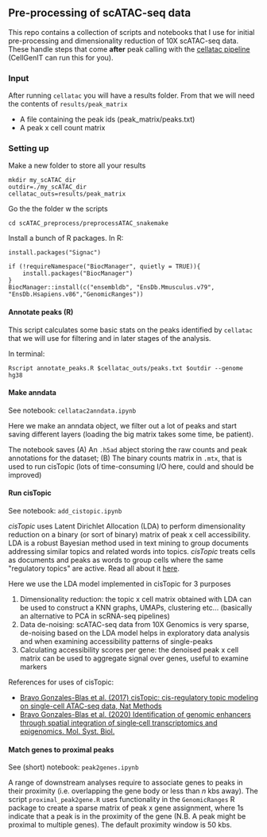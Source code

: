 ## Pre-processing of scATAC-seq data

This repo contains a collection of scripts and notebooks that I use for initial pre-processing and dimensionality reduction of 10X scATAC-seq data. These handle steps that come **after** peak calling with the [cellatac pipeline](https://github.com/cellgeni/cellatac) (CellGenIT can run this for you). 

### Input 
After running `cellatac` you will have a results folder. From that we will need the contents of `results/peak_matrix`

- A file containing the peak ids (peak_matrix/peaks.txt)
- A peak x cell count matrix

### Setting up

Make a new folder to store all your results

```
mkdir my_scATAC_dir
outdir=./my_scATAC_dir
cellatac_outs=results/peak_matrix
```

Go the the folder w the scripts
```
cd scATAC_preprocess/preprocessATAC_snakemake
```

Install a bunch of R packages. In R:
```
install.packages("Signac")

if (!requireNamespace("BiocManager", quietly = TRUE)){
    install.packages("BiocManager")
}
BiocManager::install(c("ensembldb", "EnsDb.Mmusculus.v79", "EnsDb.Hsapiens.v86","GenomicRanges"))

```


#### Annotate peaks (R) 

This script calculates some basic stats on the peaks identified by `cellatac` that we will use for filtering and in later stages of the analysis. 

In terminal:
```
Rscript annotate_peaks.R $cellatac_outs/peaks.txt $outdir --genome hg38
```

#### Make anndata 

See notebook: `cellatac2anndata.ipynb`

Here we make an anndata object, we filter out a lot of peaks and start saving different layers (loading the big matrix takes some time, be patient).

The notebook saves (A) An `.h5ad` abject storing the raw counts and peak annotations for the dataset; (B) The binary counts matrix in `.mtx`, that is used to run cisTopic (lots of time-consuming I/O here, could and should be improved)

#### Run cisTopic 

See notebook: `add_cistopic.ipynb`

_cisTopic_ uses Latent Dirichlet Allocation (LDA) to perform dimensionality reduction on a binary (or sort of binary) matrix of peak x cell accessibility. LDA is a robust Bayesian method used in text mining to group documents addressing similar topics and related words into topics. _cisTopic_ treats cells as documents and peaks as words to group cells where the same "regulatory topics" are active. Read all about it [here](https://github.com/aertslab/cisTopic).

Here we use the LDA model implemented in cisTopic for 3 purposes

1. Dimensionality reduction: the topic x cell matrix obtained with LDA can be used to construct a KNN graphs, UMAPs, clustering etc... (basically an alternative to PCA in scRNA-seq pipelines)
2. Data de-noising: scATAC-seq data from 10X Genomics is very sparse, de-noising based on the LDA model helps in exploratory data analysis and when examining accessibility patterns of single-peaks
3. Calculating accessibility scores per gene: the denoised peak x cell matrix can be used to aggregate signal over genes, useful to examine markers 

References for uses of cisTopic: 
- [Bravo Gonzales-Blas et al. (2017) cisTopic: cis-regulatory topic modeling on single-cell ATAC-seq data, Nat Methods](https://www.nature.com/articles/s41592-019-0367-1)
- [Bravo Gonzales-Blas et al. (2020) Identification of genomic enhancers through spatial integration of single‐cell transcriptomics and epigenomics. Mol. Syst. Biol.](https://www.embopress.org/doi/full/10.15252/msb.20209438) 
 

#### Match genes to proximal peaks

See (short) notebook: `peak2genes.ipynb`

A range of downstream analyses require to associate genes to peaks in their proximity (i.e. overlapping the gene body or less than _n_ kbs away). The script `proximal_peak2gene.R` uses functionality in the `GenomicRanges` R package to create a sparse matrix of peak x gene assignment, where 1s indicate that a peak is in the proximity of the gene (N.B. A peak might be proximal to multiple genes). The default proximity window is 50 kbs.




